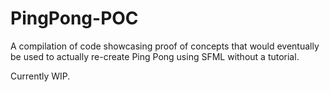# PingPong-POC

A compilation of code showcasing proof of concepts that would eventually 
be used to actually re-create Ping Pong using SFML without a tutorial.

Currently WIP.